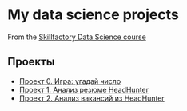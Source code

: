 # My data science projects
From the [Skillfactory Data Science course](https://skillfactory.ru/data-scientist)

## Проекты
* [Проект 0. Игра: угадай число](https://github.com/Zlobina-Olga/sf_data_science/tree/main/project_0)
* [Проект 1. Анализ резюме HeadHunter](https://github.com/Zlobina-Olga/sf_data_science/tree/main/project_1)
* [Проект 2. Анализ вакансий из HeadHunter](https://github.com/Zlobina-Olga/sf_data_science/tree/main/project_2)


